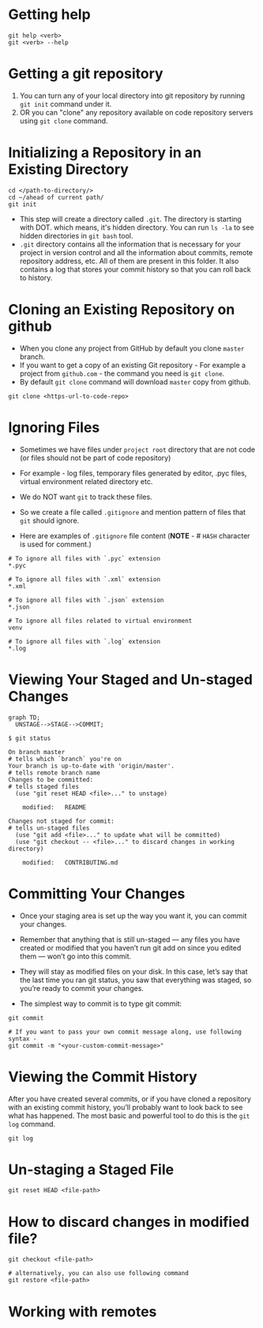 # Getting help

```shell
git help <verb>
git <verb> --help
```

# Getting a git repository 

1. You can turn any of your local directory into git repository by running `git init` command under it.
2. OR you can "clone" any repository available on code repository servers using `git clone` command.

# Initializing a Repository in an Existing Directory

```shell
cd </path-to-directory/>
cd ~/ahead of current path/
git init
```
- This step will create a directory called `.git`. The directory is starting with DOT. which means, it's hidden 
  directory. You can run `ls -la` to see hidden directories in `git bash` tool.
- `.git` directory contains all the information that is necessary for your project in version control and all the
  information about commits, remote repository address, etc. All of them are present in this folder. It also contains a
  log that stores your commit history so that you can roll back to history.


# Cloning an Existing Repository on github

- When you clone any project from GitHub by default you clone `master` branch.
- If you want to get a copy of an existing Git repository - For example a project from `github.com` -
  the command you need is `git clone`.
- By default `git clone` command will download `master` copy from github.

```shell
git clone <https-url-to-code-repo>
```

# Ignoring Files

- Sometimes we have files under `project root` directory that are not code 
  (or files should not be part of code repository)
- For example - log files, temporary files generated by editor, .pyc files, virtual environment related directory etc.

- We do NOT want `git` to track these files. 
- So we create a file called `.gitignore` and mention pattern of files that `git` should ignore.
- Here are examples of `.gitignore` file content (**NOTE** - # `HASH` character is used for comment.)

```shell
# To ignore all files with `.pyc` extension
*.pyc

# To ignore all files with `.xml` extension
*.xml

# To ignore all files with `.json` extension
*.json

# To ignore all files related to virtual environment
venv

# To ignore all files with `.log` extension
*.log
```

# Viewing Your Staged and Un-staged Changes

```mermaid
graph TD;
  UNSTAGE-->STAGE-->COMMIT;
```

```shell
$ git status
```
```
On branch master                                                                       # tells which `branch` you're on
Your branch is up-to-date with 'origin/master'.                                        # tells remote branch name
Changes to be committed:                                                               # tells staged files
  (use "git reset HEAD <file>..." to unstage)

    modified:   README

Changes not staged for commit:                                                         # tells un-staged files
  (use "git add <file>..." to update what will be committed)
  (use "git checkout -- <file>..." to discard changes in working directory)

    modified:   CONTRIBUTING.md
```

# Committing Your Changes

- Once your staging area is set up the way you want it, you can commit your changes.

- Remember that anything that is still un-staged — any files you have created or modified that you haven’t run git add
  on since you edited them — won’t go into this commit.
- They will stay as modified files on your disk. In this case, let’s say that the last time you ran git status, you saw
  that everything was staged, so you’re ready to commit your changes.
- The simplest way to commit is to type git commit:
```shell
git commit

# If you want to pass your own commit message along, use following syntax -
git commit -m "<your-custom-commit-message>"
```

# Viewing the Commit History

After you have created several commits, or if you have cloned a repository with an existing commit history, 
you’ll probably want to look back to see what has happened. The most basic and powerful tool to do this is the
`git log` command.
```shell
git log
```

# Un-staging a Staged File

```shell
git reset HEAD <file-path>
```

# How to discard changes in modified file?
```shell
git checkout <file-path>

# alternatively, you can also use following command
git restore <file-path>
```

# Working with remotes


